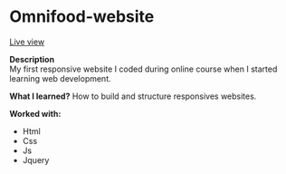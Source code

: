 # Omnifood-website

<a href="https://agile-fox.github.io/Omnifood-website/" target="_blank">Live view</a>

<b>Description</b> <br>
My first responsive website I coded during online course when I started learning web development.<br>

<b>What I learned?</b>
How to build and structure responsives websites.

<b>Worked with:</b>
<ul>
  <li>Html</li>
  <li>Css</li>
  <li>Js</li>
  <li>Jquery</li>
</ul>
